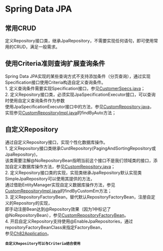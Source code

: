 # Spring Data JPA
## 常用CRUD
定义Repository接口类，继承JpaRepository，不需要实现任何语句，即可使用常用的CRUD，满足一般需求。

## 使用Criteria准则查询扩展查询条件
Spring Data JPA实现的某些查询方式不支持添加条件（分页查询），通过实现Specification接口使用Criteria构造自定义查询条件。<br/>
        1. 定义查询条件需要实现Specification接口，参见[CustomerSpecs.java](https://github.com/zhuzilou/spring-boot-learn/blob/master/ch8_2/src/main/java/cc/lostyouth/spring/ch8_2/specs/CustomerSpecs.java)；<br/>
        2. 定义Repository接口类，必须实现JpaSpecificationExecutor接口，可以查询时使用自定义查询条件作为参数<br/>
        使用JpaSpecificationExecutor接口中的方法，参见[CustomRepository.java](https://github.com/zhuzilou/spring-boot-learn/blob/master/ch8_2/src/main/java/cc/lostyouth/spring/ch8_2/support/CustomRepository.java)，<br/>
        实现参见[CustomRepositoryImpl.java](https://github.com/zhuzilou/spring-boot-learn/blob/master/ch8_2/src/main/java/cc/lostyouth/spring/ch8_2/support/CustomRepositoryImpl.java)的findByAuto方法；

## 自定义Repository
通过自定义Repository接口，实现个性化数据库操作。<br/>
        1. 定义Repository接口类继承CurdRepository(PagingAndSortingRepository或JpaRepository)，<br/>
        该类需要注解@NoRepositoryBean指明当前这个接口不是我们领域类的接口，添加自定义数据库操作方法，参见[CustomRepository.java](https://github.com/zhuzilou/spring-boot-learn/blob/master/ch8_2/src/main/java/cc/lostyouth/spring/ch8_2/support/CustomRepository.java)；<br/>
        2. 定义Repository接口类的实现，实现类继承JpaRepository默认实现类SimpleJpaRepository可以使用其提供的方法，<br/>
        通过借助EntityManager实现自定义数据库操作方法，参见[CustomRepositoryImpl.java](https://github.com/zhuzilou/spring-boot-learn/blob/master/ch8_2/src/main/java/cc/lostyouth/spring/ch8_2/support/CustomRepositoryImpl.java)的findByCustomEm方法；<br/>
        3. 定义RepositoryFactoryBean，替代默认RepositoryFactoryBean，注册自定义的Repository的实现，<br/>
        即手动注册Bean达到@Repository效果（因为1中标记了@NoRepositoryBean），参见[CustomRepositoryFactoryBean](https://github.com/zhuzilou/spring-boot-learn/blob/master/ch8_2/src/main/java/cc/lostyouth/spring/ch8_2/support/CustomRepositoryFactoryBean.java)。<br/>
        4. 开启自定义Repository支持使用@EnableJpaRepositories，通过repositoryFactoryBeanClass来指定FactoryBean，<br/>
        参见[Ch82Application](https://github.com/zhuzilou/spring-boot-learn/blob/master/ch8_2/src/main/java/cc/lostyouth/spring/ch8_2/Ch82Application.java)。
    
**`自定义Repository可以与Criteria结合使用`**